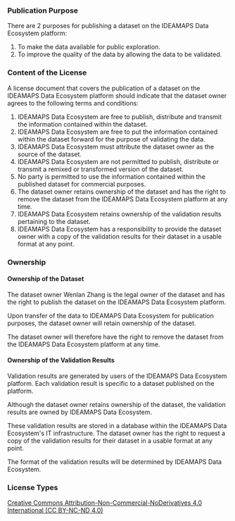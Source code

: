### Publication Purpose
There are 2 purposes for publishing a dataset on the IDEAMAPS Data Ecosystem platform:
1. To make the data available for public exploration.
2. To improve the quality of the data by allowing the data to be validated.

### Content of the License

A license document that covers the publication of a dataset on the IDEAMAPS Data Ecosystem platform should indicate that the dataset owner agrees to the following terms and conditions:

1. IDEAMAPS Data Ecosystem are free to publish, distribute and transmit the information contained within the dataset.
2. IDEAMAPS Data Ecosystem are free to put the information contained within the dataset forward for the purpose of validating the data.
3. IDEAMAPS Data Ecosystem must attribute the dataset owner as the source of the dataset.
4. IDEAMAPS Data Ecosystem are not permitted to publish, distribute or transmit a remixed or transformed version of the dataset.  
5. No party is permitted to use the information contained within the published dataset for commercial purposes.
6. The dataset owner retains ownership of the dataset and has the right to remove the dataset from the IDEAMAPS Data Ecosystem platform at any time.
7. IDEAMAPS Data Ecosystem retains ownership of the validation results pertaining to the dataset.
8. IDEAMAPS Data Ecosystem has a responsibility to provide the dataset owner with a copy of the validation results for their dataset in a usable format at any point.

### Ownership

#### Ownership of the Dataset
The dataset owner Wenlan Zhang is the legal owner of the dataset and has the right to publish the dataset on the IDEAMAPS Data Ecosystem platform.

Upon transfer of the data to IDEAMAPS Data Ecosystem for publication purposes, the dataset owner will retain ownership of the dataset.

The dataset owner will therefore have the right to remove the dataset from the IDEAMAPS Data Ecosystem platform at any time.

#### Ownership of the Validation Results
Validation results are generated by users of the IDEAMAPS Data Ecosystem platform. Each validation result is specific to a dataset published on the platform.

Although the dataset owner retains ownership of the dataset, the validation results are owned by IDEAMAPS Data Ecosystem.

These validation results are stored in a database within the IDEAMAPS Data Ecosystem's IT infrastructure. The dataset owner has the right to request a copy of the validation results for their dataset in a usable format at any point.

The format of the validation results will be determined by IDEAMAPS Data Ecosystem.


### License Types
[Creative Commons Attribution-Non-Commercial-NoDerivatives 4.0 International (CC BY-NC-ND 4.0)](https://creativecommons.org/licenses/by-nc-nd/4.0/)
